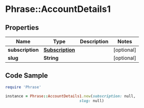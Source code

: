 # Phrase::AccountDetails1

## Properties

Name | Type | Description | Notes
------------ | ------------- | ------------- | -------------
**subscription** | [**Subscription**](Subscription.md) |  | [optional] 
**slug** | **String** |  | [optional] 

## Code Sample

```ruby
require 'Phrase'

instance = Phrase::AccountDetails1.new(subscription: null,
                                 slug: null)
```


